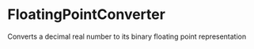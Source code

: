 # FloatingPointConverter
Converts a decimal real number to its binary floating point representation
